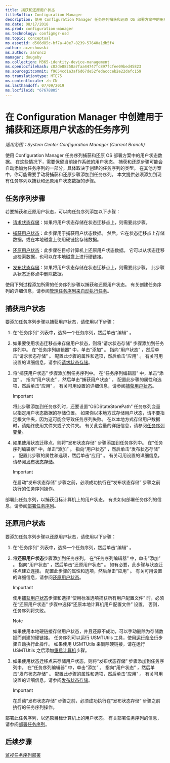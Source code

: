 ```yaml
---
title: 捕获和还原用户状态
titleSuffix: Configuration Manager
description: 使用 Configuration Manager 任务序列捕获和还原 OS 部署方案中的用户状态数据。
ms.date: 08/17/2018
ms.prod: configuration-manager
ms.technology: configmgr-osd
ms.topic: conceptual
ms.assetid: d566d85c-bf7a-40e7-8239-57640a1db5f4
author: aczechowski
ms.author: aaroncz
manager: dougeby
ms.collection: M365-identity-device-management
ms.openlocfilehash: c82de88250a7faa44747fc897fcfee09bed45823
ms.sourcegitcommit: f9654cd1a3af6d67de52fedaccceb2e22dafc159
ms.translationtype: MTE75
ms.contentlocale: zh-CN
ms.lasthandoff: 07/09/2019
ms.locfileid: "67678805"
---
```

# <a name="create-a-task-sequence-to-capture-and-restore-user-state-in-configuration-manager"></a>在 Configuration Manager 中创建用于捕获和还原用户状态的任务序列

 *适用范围：System Center Configuration Manager (Current Branch)*

 使用 Configuration Manager 任务序列捕获和还原 OS 部署方案中的用户状态数据。 在这些情况下，需要保留当前操作系统的用户状态。 捕获和还原步骤可能会自动添加为任务序列的一部分，具体取决于创建的任务序列的类型。 在其他方案中，你可能需要手动将捕获和还原步骤添加到任务序列。 本文提供必须添加到现有任务序列以捕获和还原用户状态数据的步骤。  



## <a name="task-sequence-steps"></a>任务序列步骤  

若要捕获和还原用户状态，可以向任务序列添加以下步骤：  

- [请求状态存储](/sccm/osd/understand/task-sequence-steps#BKMK_RequestStateStore)：如果将用户状态存储在状态迁移点上，则需要此步骤。  

- [捕获用户状态](/sccm/osd/understand/task-sequence-steps#BKMK_CaptureUserState)：此步骤用于捕获用户状态数据。 然后，它在状态迁移点上存储数据，或在本地磁盘上使用硬链接存储数据。  

- [还原用户状态](/sccm/osd/understand/task-sequence-steps#BKMK_RestoreUserState)：此步骤在目标计算机上还原用户状态数据。 它可以从状态迁移点检索数据，也可以在本地磁盘上进行硬链接。  

- [发布状态存储](/sccm/osd/understand/task-sequence-steps#BKMK_ReleaseStateStore)：如果将用户状态存储在状态迁移点上，则需要此步骤。 此步骤从状态迁移点中删除数据。  


 使用下列过程添加所需的任务序列步骤以捕获和还原用户状态。 有关创建任务序列的详细信息，请参阅[管理任务序列来自动执行任务](/sccm/osd/deploy-use/manage-task-sequences-to-automate-tasks)。  



## <a name="capture-the-user-state"></a>捕获用户状态  

 要添加任务序列步骤以捕获用户状态，请使用以下步骤：

1.  在“任务序列”  列表中，选择一个任务序列，然后单击“编辑”  。  

2.  如果要使用状态迁移点来存储用户状态，则将“请求状态存储”  步骤添加到任务序列中。 在“任务序列编辑器”  中，单击“添加”  。 指向“用户状态”  ，然后单击“请求状态存储”  。 配置此步骤的属性和选项，然后单击“应用”  。 有关可用设置的详细信息，请参阅[请求状态存储](/sccm/osd/understand/task-sequence-steps#BKMK_RequestStateStore)。  

3.  将“捕获用户状态”  步骤添加到任务序列中。 在“任务序列编辑器”  中，单击“添加”  。 指向“用户状态”  ，然后单击“捕获用户状态”  。 配置此步骤的属性和选项，然后单击“应用”  。 有关可用设置的详细信息，请参阅[捕获用户状态](/sccm/osd/understand/task-sequence-steps#BKMK_CaptureUserState)。  

    > [!IMPORTANT]  
    >  将此步骤添加到任务序列时，还要设置“OSDStateStorePath”  任务序列变量以指定用户状态数据的存储位置。 如果你以本地方式存储用户状态，请不要指定根文件夹，因为这可能会导致任务序列失败。 在以本地方式存储用户数据时，请始终使用文件夹或子文件夹。 有关此变量的详细信息，请参阅[任务序列变量](/sccm/osd/understand/task-sequence-variables#OSDStateStorePath)。  

4.  如果使用状态迁移点，则将“发布状态存储”  步骤添加到任务序列中。 在“任务序列编辑器”  中，单击“添加”  。 指向“用户状态”  ，然后单击“发布状态存储”  。 配置此步骤的属性和选项，然后单击“应用”  。 有关可用设置的详细信息，请参阅[发布状态存储](/sccm/osd/understand/task-sequence-steps#BKMK_ReleaseStateStore)。  

    > [!IMPORTANT]  
    >  在启动“发布状态存储”  步骤之前，必须成功执行在“发布状态存储”  步骤之前执行的任务序列操作。  


 部署此任务序列，以捕获目标计算机上的用户状态。 有关如何部署任务序列的信息，请参阅[部署任务序列](/sccm/osd/deploy-use/deploy-a-task-sequence)。  



## <a name="restore-the-user-state"></a>还原用户状态  

 要添加任务序列步骤以还原用户状态，请使用以下步骤：

1. 在“任务序列”  列表中，选择一个任务序列，然后单击“编辑”  。  

2. 将**还原用户状态**步骤添加到任务序列。 在“任务序列编辑器”  中，单击“添加”  。 指向“用户状态”  ，然后单击“还原用户状态”  。 如有必要，此步骤与状态迁移点建立连接。 配置此步骤的属性和选项，然后单击“应用”  。 有关可用设置的详细信息，请参阅[还原用户状态](/sccm/osd/understand/task-sequence-steps#BKMK_RestoreUserState)。  

   > [!Important]  
   >  使用[捕获用户状态](/sccm/osd/understand/task-sequence-steps#BKMK_CaptureUserState)步骤和选择“使用标准选项捕获所有用户配置文件”  时，必须在“还原用户状态”  步骤中选择“还原本地计算机用户配置文件”  设置。 否则，任务序列将失败。  

   > [!Note]  
   > 如果使用本地硬链接存储用户状态，并且还原不成功，可以手动删除为存储数据而创建的硬链接。 任务序列可以运行 USMTUtils 工具，使用[运行命令行](/sccm/osd/understand/task-sequence-steps#BKMK_RunCommandLine)步骤自动执行此操作。 如果使用 USMTUtils 来删除硬链接，请在运行 USMTUtils 之后添加[重启计算机](/sccm/osd/understand/task-sequence-steps#BKMK_RestartComputer)步骤。  

3. 如果使用状态迁移点来存储用户状态，则将“发布状态存储”  步骤添加到任务序列中。 在“任务序列编辑器”  中，单击“添加”  。 指向“用户状态”  ，然后单击“发布状态存储”  。 配置此步骤的属性和选项，然后单击“应用”  。 有关可用设置的详细信息，请参阅[发布状态存储](/sccm/osd/understand/task-sequence-steps#BKMK_ReleaseStateStore)。  

   > [!IMPORTANT]  
   >  在启动“发布状态存储”  步骤之前，必须成功执行在“发布状态存储”  步骤之前执行的任务序列操作。  


 部署此任务序列，以还原目标计算机上的用户状态。 有关部署任务序列的信息，请参阅[部署任务序列](/sccm/osd/deploy-use/deploy-a-task-sequence)。  



## <a name="next-steps"></a>后续步骤

[监视任务序列部署](/sccm/osd/deploy-use/monitor-operating-system-deployments#BKMK_TSDeployStatus)
